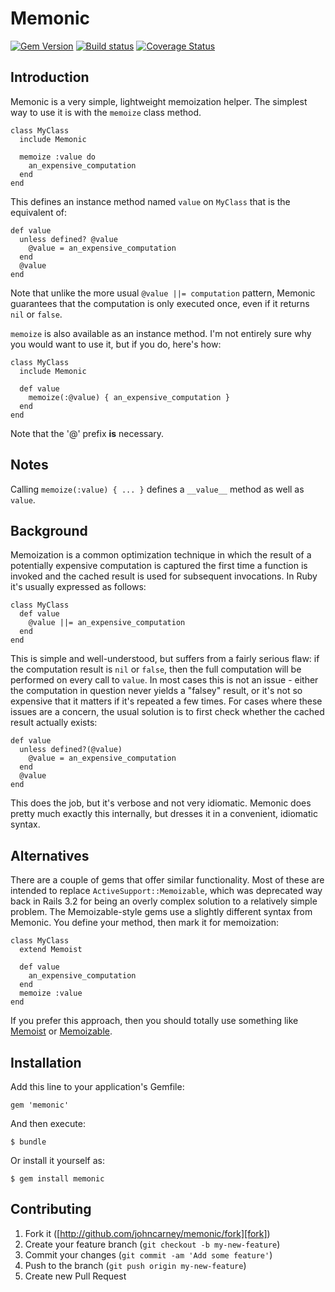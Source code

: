 # Memonic

[![Gem Version][gem-badge]][gem]
[![Build status][build-badge]][build]
[![Coverage Status][coverage-badge]][coverage]

## Introduction

Memonic is a very simple, lightweight memoization helper. The simplest way to
use it is with the `memoize` class method.

    class MyClass
      include Memonic

      memoize :value do
        an_expensive_computation
      end
    end

This defines an instance method named `value` on `MyClass` that is the
equivalent of:

    def value
      unless defined? @value
        @value = an_expensive_computation
      end
      @value
    end

Note that unlike the more usual `@value ||= computation` pattern, Memonic
guarantees that the computation is only executed once, even if it returns
`nil` or `false`.

`memoize` is also available as an instance method. I'm not entirely sure why
you would want to use it, but if you do, here's how:

    class MyClass
      include Memonic

      def value
        memoize(:@value) { an_expensive_computation }
      end
    end

Note that the '@' prefix **is** necessary.

## Notes

Calling `memoize(:value) { ... }` defines a `__value__` method as well as
`value`.

## Background

Memoization is a common optimization technique in which the result of a
potentially expensive computation is captured the first time a function is
invoked and the cached result is used for subsequent invocations. In Ruby it's
usually expressed as follows:

    class MyClass
      def value
        @value ||= an_expensive_computation
      end
    end

This is simple and well-understood, but suffers from a fairly serious flaw: if
the computation result is `nil` or `false`, then the full computation will be
performed on every call to `value`. In most cases this is not an issue -
either the computation in question never yields a "falsey" result, or it's not
so expensive that it matters if it's repeated a few times. For cases where
these issues are a concern, the usual solution is to first check whether the
cached result actually exists:

    def value
      unless defined?(@value)
        @value = an_expensive_computation
      end
      @value
    end

This does the job, but it's verbose and not very idiomatic. Memonic does
pretty much exactly this internally, but dresses it in a convenient, idiomatic
syntax.

## Alternatives

There are a couple of gems that offer similar functionality. Most of these
are intended to replace `ActiveSupport::Memoizable`, which was deprecated
way back in Rails 3.2 for being an overly complex solution to a relatively
simple problem. The Memoizable-style gems use a slightly different syntax from
Memonic. You define your method, then mark it for memoization:

    class MyClass
      extend Memoist

      def value
        an_expensive_computation
      end
      memoize :value
    end

If you prefer this approach, then you should totally use something like
[Memoist][memoist] or [Memoizable][memoizable].

## Installation

Add this line to your application's Gemfile:

    gem 'memonic'

And then execute:

    $ bundle

Or install it yourself as:

    $ gem install memonic

## Contributing

1. Fork it ([http://github.com/johncarney/memonic/fork][fork])
2. Create your feature branch (`git checkout -b my-new-feature`)
3. Commit your changes (`git commit -am 'Add some feature'`)
4. Push to the branch (`git push origin my-new-feature`)
5. Create new Pull Request

[memoist]:    https://github.com/matthewrudy/memoist
[memoizable]: https://github.com/dkubb/memoizable

[gem-badge]:        https://badge.fury.io/rb/memonic.svg
[gem]:              http://badge.fury.io/rb/memonic
[build-badge]:      https://travis-ci.org/johncarney/memonic.svg?branch=master
[build]:            https://travis-ci.org/johncarney/memonic
[coverage-badge]:   https://img.shields.io/coveralls/johncarney/memonic.svg
[coverage]:         https://coveralls.io/r/johncarney/memonic?branch=master
[fork]:             http://github.com/johncarney/memonic/fork
